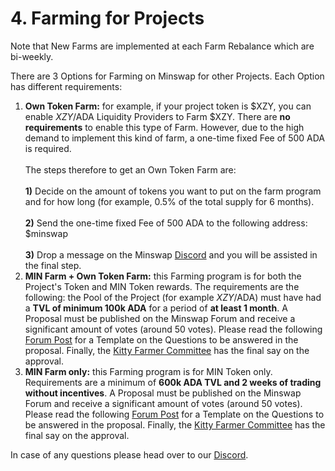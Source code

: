 # 4. Farming for Projects

Note that New Farms are implemented at each Farm Rebalance which are bi-weekly.

There are 3 Options for Farming on Minswap for other Projects. Each Option has different requirements:

1. **Own Token Farm:** for example, if your project token is $XZY, you can enable $XZY/$ADA Liquidity Providers to Farm $XZY. There are **no requirements** to enable this type of Farm. However, due to the high demand to implement this kind of farm, a one-time fixed Fee of 500 ADA is required.\
   \
   The steps therefore to get an Own Token Farm are:\
   \
   **1)** Decide on the amount of tokens you want to put on the farm program and for how long (for example, 0.5% of the total supply for 6 months).\
   \
   **2)** Send the one-time fixed Fee of 500 ADA to the following address: $minswap\
   \
   **3)** Drop a message on the Minswap [Discord](https://discord.gg/ZjB8ZBhkbm) and you will be assisted in the final step.
2. **MIN Farm + Own Token Farm:** this Farming program is for both the Project's Token and MIN Token rewards. The requirements are the following: the Pool of the Project (for example $XZY/$ADA) must have had a **TVL of minimum 100k ADA** for a period of **at least 1 month**. A Proposal must be published on the Minswap Forum and receive a significant amount of votes (around 50 votes). Please read the following [Forum Post](https://forum.minswap.org/t/we-want-to-open-a-min-farm-proposed-template-for-requests-to-have-a-new-min-farm/1008) for a Template on the Questions to be answered in the proposal. Finally, the [Kitty Farmer Committee](../../min-token/yield-farming/usdmin-point-system.md) has the final say on the approval.
3. **MIN Farm only:** this Farming program is for MIN Token only. Requirements are a minimum of **600k ADA TVL and 2 weeks of trading without incentives**. A Proposal must be published on the Minswap Forum and receive a significant amount of votes (around 50 votes). Please read the following [Forum Post](https://forum.minswap.org/t/we-want-to-open-a-min-farm-proposed-template-for-requests-to-have-a-new-min-farm/1008) for a Template on the Questions to be answered in the proposal. Finally, the [Kitty Farmer Committee](../../min-token/yield-farming/usdmin-point-system.md) has the final say on the approval.

In case of any questions please head over to our [Discord](https://discord.gg/ZjB8ZBhkbm).
